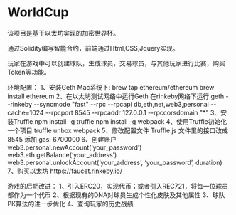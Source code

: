 # WorldCup

该项目是基于以太坊实现的加密世界杯。

通过Solidity编写智能合约，前端通过Html,CSS,Jquery实现。

玩家在游戏中可以创建球队，生成球员，交易球员，与其他玩家进行比赛，购买Token等功能。


环境配置：
1、安装Geth
    Mac系统下:
    brew tap ethereum/ethereum
    brew install ethereum
2、在以太坊测试网络中运行Geth
    在rinkeby网络下运行
    geth --rinkeby --syncmode "fast" --rpc --rpcapi db,eth,net,web3,personal --cache=1024 --rpcport 8545 --rpcaddr 127.0.0.1 --rpccorsdomain "*"
3、安装Truffle
    npm install -g truffle
    npm install -g webpack
4、使用Truffle初始化一个项目
    truffle unbox webpack
5、修改配置文件
    Truffle.js 文件里的接口改成 8545
    添加   gas: 6700000
6、创建账户
    web3.personal.newAccount(‘your_password’)
    web3.eth.getBalance(‘your_address’)
    web3.personal.unlockAccount(‘your_address’, ‘your_password’, duration)
7、购买以太坊
    https://faucet.rinkeby.io/



游戏的后期改进：
1、引入ERC20，实现代币；或者引入REC721，将每一位球员都作为一个代币
2、根据现有的DNA对球员生成个性化皮肤及其他属性
3、球队PK算法的进一步优化
4、查询玩家的历史战绩
